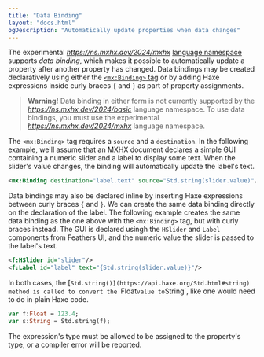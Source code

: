 ```yaml
---
title: "Data Binding"
layout: "docs.html"
ogDescription: "Automatically update properties when data changes"
---
```


The experimental _https://ns.mxhx.dev/2024/mxhx_ [language namespace](./language-namespaces.md) supports _data binding_, which makes it possible to automatically update a property after another property has changed. Data bindings may be created declaratively using either the [`<mx:Binding>` tag](./language-tags.md#binding) or by adding Haxe expressions inside curly braces `{` and `}` as part of property assignments.

> **Warning!** Data binding in either form is not currently supported by the _https://ns.mxhx.dev/2024/basic_ language namespace. To use data bindings, you must use the experimental _https://ns.mxhx.dev/2024/mxhx_ language namespace.

The `<mx:Binding>` tag requires a `source` and a `destination`. In the following example, we'll assume that an MXHX document declares a simple GUI containing a numeric slider and a label to display some text. When the slider's value changes, the binding will automatically update the label's text.

```xml
<mx:Binding destination="label.text" source="Std.string(slider.value)"/>
```

Data bindings may also be declared inline by inserting Haxe expressions between curly braces `{` and `}`. We can create the same data binding directly on the declaration of the label. The following example creates the same data binding as the one above with the `<mx:Binding>` tag, but with curly braces instead. The GUI is declared usingh the `HSlider` and `Label` components from Feathers UI, and the numeric value the slider is passed to the label's text.

```xml
<f:HSlider id="slider"/>
<f:Label id="label" text="{Std.string(slider.value)}"/>
```

In both cases, the [`Std.string()](https://api.haxe.org/Std.html#string) method is called to convert the `Float` value to `String`, like one would need to do in plain Haxe code.

```haxe
var f:Float = 123.4;
var s:String = Std.string(f);
```

The expression's type must be allowed to be assigned to the property's type, or a compiler error will be reported.